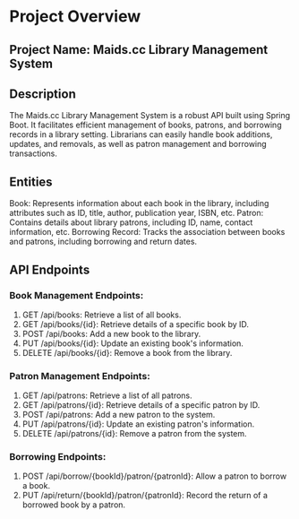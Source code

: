 # Project Overview

## Project Name: Maids.cc Library Management System

## Description
The Maids.cc Library Management System is a robust API built using Spring Boot. 
It facilitates efficient management of books, patrons, and borrowing records in a library setting. 
Librarians can easily handle book additions, updates, and removals, as well as patron management and borrowing transactions.

## Entities
Book: Represents information about each book in the library, including attributes such as ID, title, author, publication year, ISBN, etc.
Patron: Contains details about library patrons, including ID, name, contact information, etc.
Borrowing Record: Tracks the association between books and patrons, including borrowing and return dates.

## API Endpoints

### Book Management Endpoints:
1. GET /api/books: Retrieve a list of all books.
2. GET /api/books/{id}: Retrieve details of a specific book by ID.
3. POST /api/books: Add a new book to the library.
4. PUT /api/books/{id}: Update an existing book's information.
5. DELETE /api/books/{id}: Remove a book from the library.

### Patron Management Endpoints:
1. GET /api/patrons: Retrieve a list of all patrons.
2. GET /api/patrons/{id}: Retrieve details of a specific patron by ID.
3. POST /api/patrons: Add a new patron to the system.
4. PUT /api/patrons/{id}: Update an existing patron's information.
5. DELETE /api/patrons/{id}: Remove a patron from the system.

### Borrowing Endpoints:
1. POST /api/borrow/{bookId}/patron/{patronId}: Allow a patron to borrow a book.
2. PUT /api/return/{bookId}/patron/{patronId}: Record the return of a borrowed book by a patron.